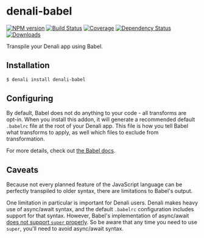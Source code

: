 # denali-babel

[![NPM version][npm-image]][npm-url]
[![Build Status][travis-image]][travis-url]
[![Coverage][coverage-image]][coverage-url]
[![Dependency Status][depstat-image]][depstat-url]
[![Downloads][download-image]][npm-url]

Transpile your Denali app using Babel.

## Installation

```sh
$ denali install denali-babel
```

## Configuring

By default, Babel does not do anything to your code - all transforms are opt-in. When you install
this addon, it will generate a recommended default `.babelrc` file at the root of your Denali app.
This file is how you tell Babel what transforms to apply, as well which files to exclude from
transformation.

For more details, check out [the Babel docs](https://babeljs.io/docs/usage/babelrc/).

## Caveats

Because not every planned feature of the JavaScript language can be perfectly transpiled to older
syntax, there are limitations to Babel's output.

One limitation in particular is important for Denali users. Denali makes heavy use of async/await
syntax, and the default `.babelrc` configuration includes support for that syntax. However,
Babel's implementation of async/await
[does not support `super` properly](https://github.com/babel/babel/issues/3930). So be aware that
any time you need to use `super`, you'll need to avoid async/await syntax.


[npm-url]: https://npmjs.org/package/denali-babel
[npm-image]: https://img.shields.io/npm/v/denali-babel.svg?style=flat-square

[travis-url]: https://travis-ci.org/denali-js/denali-babel
[travis-image]: https://img.shields.io/travis/denali-js/denali-babel/master.svg?style=flat-square

[coverage-url]: https://codeclimate.com/github/denali-js/denali-babel
[coverage-image]: https://img.shields.io/codeclimate/coverage/github/denali-js/denali-babel.svg?style=flat-square

[depstat-url]: https://david-dm.org/denali-js/denali-babel
[depstat-image]: https://david-dm.org/denali-js/denali-babel/status.svg?style=flat-square

[download-image]: https://img.shields.io/npm/dm/denali-babel.svg?style=flat-square
